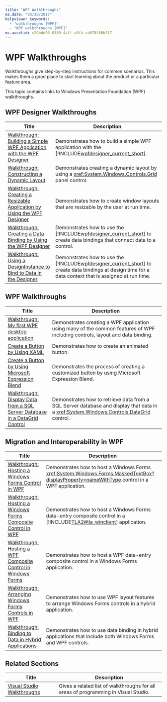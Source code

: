 ```yaml
---
title: "WPF Walkthroughs"
ms.date: "03/30/2017"
helpviewer_keywords: 
  - "walkthroughs [WPF]"
  - "WPF walkthroughs [WPF]"
ms.assetid: c29bde96-0389-4aff-a9fb-cd678f66b7f7
---
```

# WPF Walkthroughs
Walkthroughs give step-by-step instructions for common scenarios. This makes them a good place to start learning about the product or a particular feature area.  

 This topic contains links to Windows Presentation Foundation (WPF) walkthroughs.  

## WPF Designer Walkthroughs  


|                                                                       Title                                                                       |                                                                                                   Description                                                                                                   |
|---------------------------------------------------------------------------------------------------------------------------------------------------|-----------------------------------------------------------------------------------------------------------------------------------------------------------------------------------------------------------------|
|  [Walkthrough: Building a Simple WPF Application with the WPF Designer](http://msdn.microsoft.com/library/2d412231-dbdf-4e69-b060-4f2b246c2027)   |                            Demonstrates how to build a simple WPF application with the [!INCLUDE[wpfdesigner_current_short](../../../../includes/wpfdesigner-current-short-md.md)].                             |
|               [Walkthrough: Constructing a Dynamic Layout](http://msdn.microsoft.com/library/483aafbb-b29d-435a-b956-8e4f67cd4a0f)                |                                                      Demonstrates creating a dynamic layout by using a <xref:System.Windows.Controls.Grid> panel control.                                                       |
| [Walkthrough: Creating a Resizable Application by Using the WPF Designer](http://msdn.microsoft.com/library/18f5271e-4dc6-4eef-bc20-bb8862045d2e) |                                                              Demonstrates how to create window layouts that are resizable by the user at run time.                                                              |
|     [Walkthrough: Creating a Data Binding by Using the WPF Designer](http://msdn.microsoft.com/library/8a79ed20-d59f-46b8-944f-6fd5dbb4e278)      |                 Demonstrates how to use the [!INCLUDE[wpfdesigner_current_short](../../../../includes/wpfdesigner-current-short-md.md)] to create data bindings that connect data to a control.                 |
|   [Walkthrough: Using a DesignInstance to Bind to Data in the Designer](http://msdn.microsoft.com/library/a4d3747a-bd43-42bc-b66d-477856a6769c)   | Demonstrates how to use the [!INCLUDE[wpfdesigner_current_short](../../../../includes/wpfdesigner-current-short-md.md)] to create data bindings at design time for a data context that is assigned at run time. |

## WPF Walkthroughs  


|Title|Description|  
|-----------|-----------------|  
|[Walkthrough: My first WPF desktop application](../../../../docs/framework/wpf/getting-started/walkthrough-my-first-wpf-desktop-application.md)|Demonstrates creating a WPF application using many of the common features of WPF including controls, layout and data binding.|  
|[Create a Button by Using XAML](../../../../docs/framework/wpf/controls/walkthrough-create-a-button-by-using-xaml.md)|Demonstrates how to create an animated button.|  
|[Create a Button by Using Microsoft Expression Blend](../../../../docs/framework/wpf/controls/walkthrough-create-a-button-by-using-microsoft-expression-blend.md)|Demonstrates the process of creating a customized button by using Microsoft Expression Blend.|  
|[Walkthrough: Display Data from a SQL Server Database in a DataGrid Control](../../../../docs/framework/wpf/controls/walkthrough-display-data-from-a-sql-server-database-in-a-datagrid-control.md)|Demonstrates how to retrieve data from a SQL Server database and display that data in a <xref:System.Windows.Controls.DataGrid> control.|  

## Migration and Interoperability in WPF  


|                                                                                  Title                                                                                   |                                                                                Description                                                                                |
|--------------------------------------------------------------------------------------------------------------------------------------------------------------------------|---------------------------------------------------------------------------------------------------------------------------------------------------------------------------|
|           [Walkthrough: Hosting a Windows Forms Control in WPF](../../../../docs/framework/wpf/advanced/walkthrough-hosting-a-windows-forms-control-in-wpf.md)           |               Demonstrates how to host a Windows Forms <xref:System.Windows.Forms.MaskedTextBox?displayProperty=nameWithType> control in a WPF application.               |
| [Walkthrough: Hosting a Windows Forms Composite Control in WPF](../../../../docs/framework/wpf/advanced/walkthrough-hosting-a-windows-forms-composite-control-in-wpf.md) | Demonstrates how to host a Windows Forms data-entry composite control in a [!INCLUDE[TLA2#tla_winclient](../../../../includes/tla2sharptla-winclient-md.md)] application. |
| [Walkthrough: Hosting a WPF Composite Control in Windows Forms](../../../../docs/framework/wpf/advanced/walkthrough-hosting-a-wpf-composite-control-in-windows-forms.md) |                                        Demonstrates how to host a WPF data-entry composite control in a Windows Forms application.                                        |
|          [Walkthrough: Arranging Windows Forms Controls in WPF](../../../../docs/framework/wpf/advanced/walkthrough-arranging-windows-forms-controls-in-wpf.md)          |                                  Demonstrates how to use WPF layout features to arrange Windows Forms controls in a hybrid application.                                   |
|           [Walkthrough: Binding to Data in Hybrid Applications](../../../../docs/framework/wpf/advanced/walkthrough-binding-to-data-in-hybrid-applications.md)           |                               Demonstrates how to use data binding in hybrid applications that include both Windows Forms and WPF controls.                               |

## Related Sections  


|                                                Title                                                 |                                     Description                                     |
|------------------------------------------------------------------------------------------------------|-------------------------------------------------------------------------------------|
| [Visual Studio Walkthroughs](http://msdn.microsoft.com/library/f5399a1f-2d3d-42fb-b989-134ccda2159f) | Gives a related list of walkthroughs for all areas of programming in Visual Studio. |

